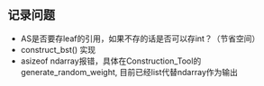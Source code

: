 ## 记录问题

- AS是否要存leaf的引用，如果不存的话是否可以存int？（节省空间）
- construct_bst() 实现
- asizeof ndarray报错，具体在Construction_Tool的generate_random_weight, 目前已经list代替ndarray作为输出
